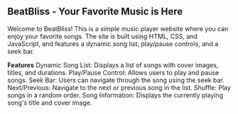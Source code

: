 ## BeatBliss - Your Favorite Music is Here
Welcome to BeatBliss! This is a simple music player website where you can enjoy your favorite songs. The site is built using HTML, CSS, and JavaScript, and features a dynamic song list, play/pause controls, and a seek bar.

**Features**
Dynamic Song List: Displays a list of songs with cover images, titles, and durations.
Play/Pause Control: Allows users to play and pause songs.
Seek Bar: Users can navigate through the song using the seek bar.
Next/Previous: Navigate to the next or previous song in the list.
Shuffle: Play songs in a random order.
Song Information: Displays the currently playing song's title and cover image.
